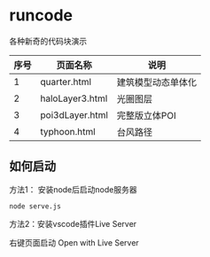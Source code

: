 # runcode

各种新奇的代码块演示

| 序号 | 页面名称            | 说明        |
|----|-----------------|-----------|
| 1  | quarter.html    | 建筑模型动态单体化 |
| 2  | haloLayer3.html | 光圈图层      |
| 3  | poi3dLayer.html | 完整版立体POI  |
| 4  | typhoon.html    | 台风路径      |


## 如何启动

方法1： 安装node后启动node服务器
```
node serve.js
```

方法2：安装vscode插件Live Server

右键页面启动 Open with Live Server

